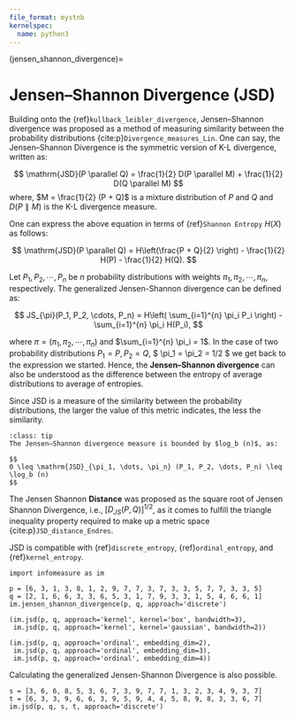 ```yaml
---
file_format: mystnb
kernelspec:
  name: python3
---
```


(jensen_shannon_divergence)=
# Jensen–Shannon Divergence **(JSD)**
Building onto the {ref}`kullback_leibler_divergence`, Jensen–Shannon divergence was proposed as a method of measuring similarity between the probability distributions {cite:p}`Divergence_measures_Lin`.
One can say, the Jensen–Shannon Divergence is the symmetric version of K-L divergence, written as:

$$
\mathrm{JSD}(P \parallel Q) = \frac{1}{2} D(P \parallel M) + \frac{1}{2} D(Q \parallel M)
$$
where, $M = \frac{1}{2} (P + Q)$ is a mixture distribution of $P$ and $Q$ and $D(P \parallel M)$ is the K-L divergence measure.

One can express the above equation in terms of {ref}`Shannon Entropy` $H(X)$ as follows:

$$
\mathrm{JSD}(P \parallel Q) = H\left(\frac{P + Q}{2} \right) - \frac{1}{2} H(P) - \frac{1}{2} H(Q).
$$

 Let $P_1, P_2, \cdots, P_n$ be $n$ probability distributions with weights $\pi_1, \pi_2, \cdots, \pi_n$, respectively. The generalized Jensen-Shannon divergence can be defined as:

$$
JS_{\pi}(P_1, P_2, \cdots, P_n) = H\left( \sum_{i=1}^{n} \pi_i P_i \right) - \sum_{i=1}^{n} \pi_i H(P_i),
$$

where $\pi = (\pi_1, \pi_2, \cdots, \pi_n)$ and $\sum_{i=1}^{n} \pi_i = 1$.
In the case of two probability distributions $P_1 = P, P_2 =Q$, $ \pi_1 = \pi_2 = 1/2 $ we get back to the expression we started.
Hence, the **Jensen–Shannon divergence** can also be understood as the difference between the entropy of average distributions to average of entropies.

Since JSD is a measure of the similarity between the probability distributions, the larger the value of this metric indicates, the less the similarity.

```{admonition} Bound of Jensen–Shannon divergence
:class: tip
The Jensen–Shannon divergence measure is bounded by $log_b (n)$, as:

$$
0 \leq \mathrm{JSD}_{\pi_1, \dots, \pi_n} (P_1, P_2, \dots, P_n) \leq \log_b (n)
$$
```

The Jensen Shannon **Distance** was proposed as the square root of Jensen Shannon Divergence, i.e., $\left[ D_{JS}(P, Q) \right]^{1/2}$, as it comes to fulfill the triangle inequality property required to make up a metric space {cite:p}`JSD_distance_Endres`.

JSD is compatible with {ref}`discrete_entropy`, {ref}`ordinal_entropy`, and {ref}`kernel_entropy`.

```{code-cell}
import infomeasure as im

p = [6, 3, 1, 3, 8, 1, 2, 9, 7, 7, 3, 7, 3, 3, 5, 7, 7, 3, 3, 5]
q = [2, 1, 6, 6, 3, 3, 6, 5, 3, 1, 7, 9, 3, 3, 1, 5, 4, 6, 6, 1]
im.jensen_shannon_divergence(p, q, approach='discrete')
```

```{code-cell}
(im.jsd(p, q, approach='kernel', kernel='box', bandwidth=3),
 im.jsd(p, q, approach='kernel', kernel='gaussian', bandwidth=2))
```

```{code-cell}
(im.jsd(p, q, approach='ordinal', embedding_dim=2),
 im.jsd(p, q, approach='ordinal', embedding_dim=3),
 im.jsd(p, q, approach='ordinal', embedding_dim=4))
```

Calculating the generalized Jensen-Shannon Divergence is also possible.

```{code-cell}
s = [3, 6, 6, 8, 5, 3, 6, 7, 3, 9, 7, 7, 1, 3, 2, 3, 4, 9, 3, 7]
t = [6, 3, 3, 9, 6, 6, 3, 9, 5, 9, 4, 4, 5, 8, 9, 8, 3, 3, 6, 7]
im.jsd(p, q, s, t, approach='discrete')
```
